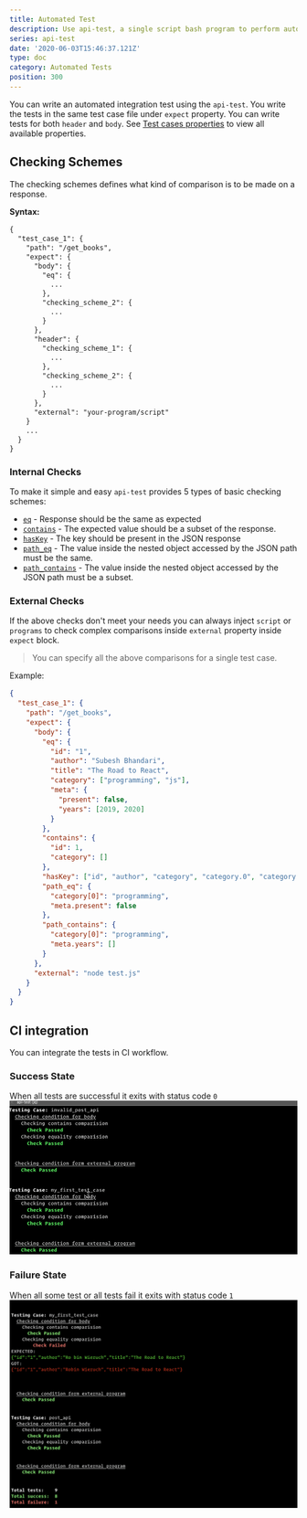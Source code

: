 ```yaml
---
title: Automated Test
description: Use api-test, a single script bash program to perform automated tests on JSON API with CI support.
series: api-test
date: '2020-06-03T15:46:37.121Z'
type: doc
category: Automated Tests
position: 300
---
```


You can write an automated integration test using the `api-test`. You write the tests in the same test case file under `expect` property. You can write tests for both `header` and `body`. See [Test cases properties](/api-test/test-file-definition#test-cases-attributes) to view all available properties.

## Checking Schemes

The checking schemes defines what kind of comparison is to be made on a response.

**Syntax:**

```json{4-21}
{
  "test_case_1": {
    "path": "/get_books",
    "expect": {
      "body": {
        "eq": {
          ...
        },
        "checking_scheme_2": {
          ...
        }
      },
      "header": {
        "checking_scheme_1": {
          ...
        },
        "checking_scheme_2": {
          ...
        }
      },
      "external": "your-program/script"
    }
    ...
  }
}
```

### Internal Checks

To make it simple and easy `api-test` provides 5 types of basic checking schemes:

- [`eq`](/api-test/equality-comparison) - Response should be the same as expected
- [`contains`](/api-test/contains-comparison) - The expected value should be a subset of the response.
- [`hasKey`](/api-test/has-key-comparison) - The key should be present in the JSON response
- [`path_eq`](/api-test/path-equality-comparison) - The value inside the nested object accessed by the JSON path must be the same.
- [`path_contains`](/api-test/path-contains-comparison) - The value inside the nested object accessed by the JSON path must be a subset.

### External Checks

If the above checks don't meet your needs you can always inject `script` or `programs` to check complex comparisons inside `external` property inside `expect` block.

> You can specify all the above comparisons for a single test case.

Example:

```json
{
  "test_case_1": {
    "path": "/get_books",
    "expect": {
      "body": {
        "eq": {
          "id": "1",
          "author": "Subesh Bhandari",
          "title": "The Road to React",
          "category": ["programming", "js"],
          "meta": {
            "present": false,
            "years": [2019, 2020]
          }
        },
        "contains": {
          "id": 1,
          "category": []
        },
        "hasKey": ["id", "author", "category", "category.0", "category.1"],
        "path_eq": {
          "category[0]": "programming",
          "meta.present": false
        },
        "path_contains": {
          "category[0]": "programming",
          "meta.years": []
        }
      },
      "external": "node test.js"
    }
  }
}
```

## CI integration

You can integrate the tests in CI workflow.

### Success State

When all tests are successful it exits with status code `0`
![API automated testing](../../../assets/api-test-spec.gif)

### Failure State

When all some test or all tests fail it exits with status code `1`
![Error exit code on failure](../../../assets/api-test-ci.png)
